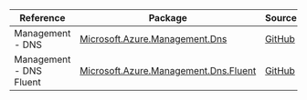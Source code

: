 | Reference | Package | Source |
|---|---|---|
|Management - DNS|[Microsoft.Azure.Management.Dns](https://www.nuget.org/packages/Microsoft.Azure.Management.Dns)|[GitHub](https://github.com/Azure/azure-sdk-for-net)|
|Management - DNS Fluent|[Microsoft.Azure.Management.Dns.Fluent](https://www.nuget.org/packages/Microsoft.Azure.Management.Dns.Fluent)|[GitHub](https://github.com/Azure/azure-sdk-for-net)|
